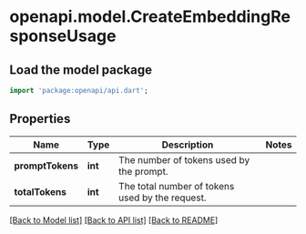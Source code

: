 # openapi.model.CreateEmbeddingResponseUsage

## Load the model package
```dart
import 'package:openapi/api.dart';
```

## Properties
Name | Type | Description | Notes
------------ | ------------- | ------------- | -------------
**promptTokens** | **int** | The number of tokens used by the prompt. | 
**totalTokens** | **int** | The total number of tokens used by the request. | 

[[Back to Model list]](../README.md#documentation-for-models) [[Back to API list]](../README.md#documentation-for-api-endpoints) [[Back to README]](../README.md)


